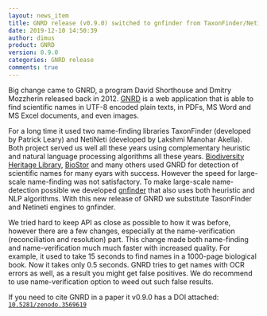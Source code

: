 ```yaml
---
layout: news_item
title: GNRD release (v0.9.0) switched to gnfinder from TaxonFinder/NetiNeti and became 25 times faster.
date: 2019-12-10 14:50:39
author: dimus
product: GNRD
version: 0.9.0
categories: GNRD release
comments: true
---
```


Big change came to GNRD, a program David Shorthouse and Dmitry Mozzherin
released back in 2012. [GNRD](https://gnrd.globalnames.org) is a web
application that is able to find scientific names in UTF-8 encoded plain
texts, in PDFs, MS Word and MS Excel documents, and even images.

For a long time it used two name-finding libraries TaxonFinder (developed by
Patrick Leary) and NetiNeti (developed by Lakshmi Manohar Akella). Both
project served us well all these years using complementary heuristic and
natural language processing algorithms all these years. [Biodiversity
Heritage Library](https://www.biodiversitylibrary.org/),
[BioStor](https://biostor.org/) and many others used GNRD for detection of
scientific names for many eyars with success. However the speed for
large-scale name-finding was not satisfactory. To make large-scale
name-detection possible we developed
[gnfinder](https://github/gnames/gnfinder) that also uses both heuristic and
NLP algorithms. With this new release of GNRD we substitute TasonFinder and
Netineti engines to gnfinder.

We tried hard to keep API as close as possible to how it was before, however
there are a few changes, especially at the name-verification (reconciliation
and resolution) part. This change made both name-finding and
name-verification much much faster with increased quality. For example, it
used to take 15 seconds to find names in a 1000-page biological book. Now it
takes only 0.5 seconds. GNRD tries to get names with OCR errors as well, as a
result you might get false positives. We do recommend to use
name-verification option to weed out such false results.

If you need to cite GNRD in a paper it v0.9.0 has a DOI attached:
[`10.5281/zenodo.3569619`](https://zenodo.org/record/3569619)